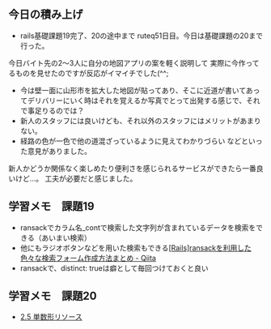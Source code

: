 ## 今日の積み上げ
- rails基礎課題19完了、20の途中まで
ruteq51日目。今日は基礎課題の20まで行った。

今日バイト先の2〜3人に自分の地図アプリの案を軽く説明して
実際に今作ってるものを見せたのですが反応がイマイチでした(^^;

- 今は壁一面に山形市を拡大した地図が貼ってあり、そこに近道が書いてあってデリバリーにいく時はそれを覚えるか写真でとって出発する感じで、それで事足りるのでは？
- 新人のスタッフには良いけども、それ以外のスタッフにはメリットがあまりない。
- 経路の色が一色で他の道混ざっているように見えてわかりづらい
などといった意見がありました。

新人かどうか関係なく楽しめたり便利さを感じられるサービスができたら一番良いけど…。
工夫が必要だと感じました。

## 学習メモ　課題19
- ransackでカラム名_contで検索した文字列が含まれているデータを検索をできる（あいまい検索）
- 他にもラジオボタンなどを用いた検索もできる[\[Rails\]ransackを利用した色々な検索フォーム作成方法まとめ \- Qiita](https://qiita.com/nishina555/items/2c1f8bae980e426519bc)
- ransackで、distinct: trueは癖として毎回つけておくと良い

## 学習メモ　課題20
- [2\.5 単数形リソース](https://railsguides.jp/routing.html#%E5%8D%98%E6%95%B0%E5%BD%A2%E3%83%AA%E3%82%BD%E3%83%BC%E3%82%B9)